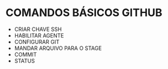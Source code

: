 # COMANDOS BÁSICOS GITHUB
- CRIAR CHAVE SSH
- HABILITAR AGENTE
- CONFIGURAR GIT
- MANDAR ARQUIVO PARA O STAGE
- COMMIT
- STATUS
